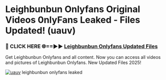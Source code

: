 # Leighbunbun Onlyfans Original Videos 0nlyFans Leaked - Files Updated! (uauv)

<h3>🔴 CLICK HERE 🌐==►► <a href="https://tinyurl.com/ms9xzufz" rel="nofollow">Leighbunbun Onlyfans Updated Files</a></h3>

Get Leighbunbun Onlyfans and all content. Now you can access all videos and pictures of Leighbunbun Onlyfans. New Updated Files 2025!

[![uauv](https://i.imgur.com/NaUBvic.gif)](https://tinyurl.com/ms9xzufz)
leighbunbun onlyfans leaked